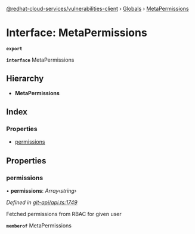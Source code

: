 [@redhat-cloud-services/vulnerabilities-client](../README.md) › [Globals](../globals.md) › [MetaPermissions](metapermissions.md)

# Interface: MetaPermissions

**`export`** 

**`interface`** MetaPermissions

## Hierarchy

* **MetaPermissions**

## Index

### Properties

* [permissions](metapermissions.md#permissions)

## Properties

###  permissions

• **permissions**: *Array‹string›*

*Defined in [git-api/api.ts:1749](https://github.com/RedHatInsights/javascript-clients/blob/master/packages/vulnerabilities/git-api/api.ts#L1749)*

Fetched permissions from RBAC for given user

**`memberof`** MetaPermissions
